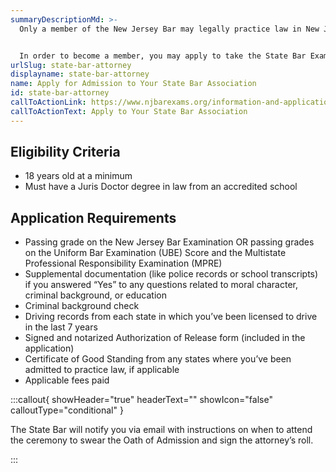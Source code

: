 ```yaml
---
summaryDescriptionMd: >-
  Only a member of the New Jersey Bar may legally practice law in New Jersey.


  In order to become a member, you may apply to take the State Bar Exam, or you may apply for admission to the State Bar by transferring your Uniform Bar Examination (UBE) Score.
urlSlug: state-bar-attorney
displayname: state-bar-attorney
name: Apply for Admission to Your State Bar Association
id: state-bar-attorney
callToActionLink: https://www.njbarexams.org/information-and-applications
callToActionText: Apply to Your State Bar Association
---
```


## Eligibility Criteria

- 18 years old at a minimum
- Must have a Juris Doctor degree in law from an accredited school

## Application Requirements

- Passing grade on the New Jersey Bar Examination OR passing grades on the Uniform Bar Examination (UBE) Score and the Multistate Professional Responsibility Examination (MPRE)
- Supplemental documentation (like police records or school transcripts) if you answered “Yes” to any questions related to moral character, criminal background, or education
- Criminal background check
- Driving records from each state in which you’ve been licensed to drive in the last 7 years
- Signed and notarized Authorization of Release form (included in the application)
- Certificate of Good Standing from any states where you’ve been admitted to practice law, if applicable
- Applicable fees paid

:::callout{ showHeader="true" headerText="" showIcon="false" calloutType="conditional" }

The State Bar will notify you via email with instructions on when to attend the ceremony to swear the Oath of Admission and sign the attorney’s roll.

:::
